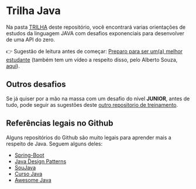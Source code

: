 # Trilha Java

Na pasta [TRILHA](https://github.com/GuillaumeFalourd/java-backend-trail/tree/main/TRILHA) deste repositório, você encontrará varias orientações de estudos da linguagem JAVA com desafios exponenciais para desenvolver de uma API do zero.

👉 Sugestão de leitura antes de começar: [Preparo para ser um(a) melhor estudante](https://github.com/zup-academy/nosso-cartao-documentacao/tree/master/seja-um(a)-melhor-estudante#preparo-para-ser-uma-bomboa-estudante) (também tem um vídeo a respeito disso, pelo Alberto Souza, [aqui](https://www.youtube.com/watch?v=06DmQMNKi7M&ab_channel=ZUP)).

## Outros desafios

Se já quiser por a mão na massa com um desafio do nível **JUNIOR**, antes de tudo, pode seguir as sugestões deste [outro repositorio de treinamento](https://github.com/GuillaumeFalourd/java-training-api).

## Referências legais no Github

Alguns repositórios do Github são muito legais para aprender mais a respeito de Java.
Seguem alguns deles:

- [Spring-Boot](https://github.com/spring-projects/spring-boot)
- [Java Design Patterns](https://github.com/iluwatar/java-design-patterns)
- [SouJava](https://github.com/soujava)
- [Curso Java](https://github.com/cod3rcursos/curso-java)
- [Awesome Java](https://github.com/akullpp/awesome-java)
